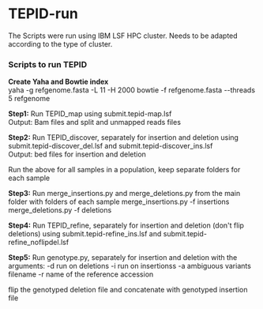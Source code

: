 # TEPID-run
The Scripts were run using IBM LSF HPC cluster. Needs to be adapted according to the type of cluster.

### Scripts to run TEPID
**Create Yaha and Bowtie index**  
yaha -g refgenome.fasta -L 11 -H 2000
bowtie -f refgenome.fasta --threads 5 refgenome

**Step1:** Run TEPID_map using submit.tepid-map.lsf  
Output: Bam files and split and unmapped reads files

**Step2:** Run TEPID_discover, separately for insertion and deletion using submit.tepid-discover_del.lsf and submit.tepid-discover_ins.lsf  
Output: bed files for insertion and deletion

Run the above for all samples in a population, keep separate folders for each sample

**Step3:** Run merge_insertions.py and merge_deletions.py from the main folder with folders of each sample
merge_insertions.py -f insertions
merge_deletions.py -f deletions

**Step4:** Run TEPID_refine, separately for insertion and deletion (don't flip deletions) using	submit.tepid-refine_ins.lsf and submit.tepid-refine_noflipdel.lsf

**Step5:** Run genotype.py, separately for insertion and deletion with the arguments:
-d run on deletions
-i run on insertionss
-a ambiguous variants filename
-r name of the reference accession


flip the genotyped deletion file and concatenate with genotyped insertion file
